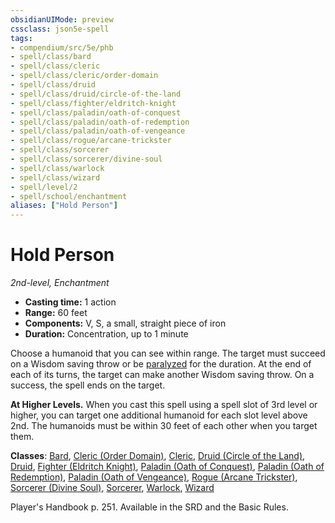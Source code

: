 ```yaml
---
obsidianUIMode: preview
cssclass: json5e-spell
tags:
- compendium/src/5e/phb
- spell/class/bard
- spell/class/cleric
- spell/class/cleric/order-domain
- spell/class/druid
- spell/class/druid/circle-of-the-land
- spell/class/fighter/eldritch-knight
- spell/class/paladin/oath-of-conquest
- spell/class/paladin/oath-of-redemption
- spell/class/paladin/oath-of-vengeance
- spell/class/rogue/arcane-trickster
- spell/class/sorcerer
- spell/class/sorcerer/divine-soul
- spell/class/warlock
- spell/class/wizard
- spell/level/2
- spell/school/enchantment
aliases: ["Hold Person"]
---
```

# Hold Person
*2nd-level, Enchantment*  

- **Casting time:** 1 action
- **Range:** 60 feet
- **Components:** V, S, a small, straight piece of iron
- **Duration:** Concentration, up to 1 minute

Choose a humanoid that you can see within range. The target must succeed on a Wisdom saving throw or be [paralyzed](../../5e-rules/conditions.md##paralyzed) for the duration. At the end of each of its turns, the target can make another Wisdom saving throw. On a success, the spell ends on the target.

**At Higher Levels.** When you cast this spell using a spell slot of 3rd level or higher, you can target one additional humanoid for each slot level above 2nd. The humanoids must be within 30 feet of each other when you target them.

**Classes**: [Bard](../classes/bard.md#), [Cleric (Order Domain)](../classes/cleric-order-domain-tce.md#), [Cleric](../classes/cleric.md#), [Druid (Circle of the Land)](../classes/druid-circle-of-the-land.md#), [Druid](../classes/druid.md#), [Fighter (Eldritch Knight)](../classes/fighter-eldritch-knight.md#), [Paladin (Oath of Conquest)](../classes/paladin-oath-of-conquest-xge.md#), [Paladin (Oath of Redemption)](../classes/paladin-oath-of-redemption-xge.md#), [Paladin (Oath of Vengeance)](../classes/paladin-oath-of-vengeance.md#), [Rogue (Arcane Trickster)](../classes/rogue-arcane-trickster.md#), [Sorcerer (Divine Soul)](../classes/sorcerer-divine-soul-xge.md#), [Sorcerer](../classes/sorcerer.md#), [Warlock](../classes/warlock.md#), [Wizard](../classes/wizard.md#)

Player's Handbook p. 251. Available in the SRD and the Basic Rules.
